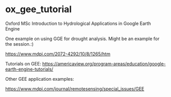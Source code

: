 # ox_gee_tutorial
Oxford MSc Introduction to Hydrological Applications in Google Earth Engine

One example on using GGE for drought analysis. Might be an example for the session.:)

https://www.mdpi.com/2072-4292/10/8/1265/htm

Tutorials on GEE: 
https://americaview.org/program-areas/education/google-earth-engine-tutorials/

Other GEE application examples:

https://www.mdpi.com/journal/remotesensing/special_issues/GEE
